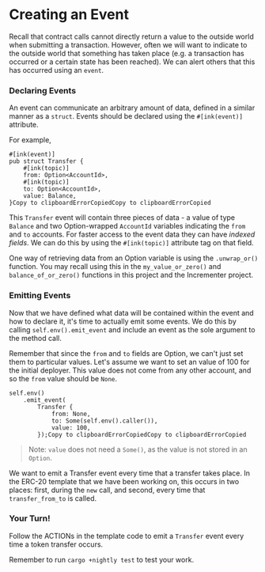 # Creating an Event

Recall that contract calls cannot directly return a value to the outside world when submitting a transaction. However, often we will want to indicate to the outside world that something has taken place \(e.g. a transaction has occurred or a certain state has been reached\). We can alert others that this has occurred using an `event`.

### Declaring Events <a id="declaring-events"></a>

An event can communicate an arbitrary amount of data, defined in a similar manner as a `struct`. Events should be declared using the `#[ink(event)]` attribute.

For example,

```text
#[ink(event)]
pub struct Transfer {
    #[ink(topic)]
    from: Option<AccountId>,
    #[ink(topic)]
    to: Option<AccountId>,
    value: Balance,
}Copy to clipboardErrorCopiedCopy to clipboardErrorCopied
```

This `Transfer` event will contain three pieces of data - a value of type `Balance` and two Option-wrapped `AccountId` variables indicating the `from` and `to` accounts. For faster access to the event data they can have _indexed fields_. We can do this by using the `#[ink(topic)]` attribute tag on that field.

One way of retrieving data from an Option variable is using the `.unwrap_or()` function. You may recall using this in the `my_value_or_zero()` and `balance_of_or_zero()` functions in this project and the Incrementer project.

### Emitting Events <a id="emitting-events"></a>

Now that we have defined what data will be contained within the event and how to declare it, it's time to actually emit some events. We do this by calling `self.env().emit_event` and include an event as the sole argument to the method call.

Remember that since the `from` and `to` fields are Option, we can't just set them to particular values. Let's assume we want to set an value of 100 for the initial deployer. This value does not come from any other account, and so the `from` value should be `None`.

```text
self.env()
    .emit_event(
        Transfer {
            from: None,
            to: Some(self.env().caller()),
            value: 100,
        });Copy to clipboardErrorCopiedCopy to clipboardErrorCopied
```

> Note: `value` does not need a `Some()`, as the value is not stored in an `Option`.

We want to emit a Transfer event every time that a transfer takes place. In the ERC-20 template that we have been working on, this occurs in two places: first, during the `new` call, and second, every time that `transfer_from_to` is called.

### Your Turn! <a id="your-turn"></a>

Follow the ACTIONs in the template code to emit a `Transfer` event every time a token transfer occurs.

Remember to run `cargo +nightly test` to test your work.

